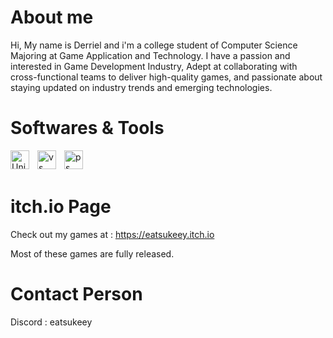 <h1>
  About me
</h1>
Hi, My name is Derriel and i'm a college student of Computer Science Majoring at Game Application and Technology. I have a passion and interested in Game Development Industry, Adept at collaborating with
cross-functional teams to deliver high-quality games, and passionate about staying updated on industry trends and emerging
technologies.

<h1>
  Softwares & Tools
</h1>
<img align="left" alt="Unity" width="30px" style="padding-right:10px;" src="https://cdn.jsdelivr.net/gh/devicons/devicon/icons/unity/unity-original.svg"/>
<img align="left" alt="vs" width="30px" style="padding-right:10px;" src="https://cdn.jsdelivr.net/gh/devicons/devicon/icons/visualstudio/visualstudio-plain.svg"/>
<img align="left" alt="ps" width="30px" style="padding-right:10px;" src="https://cdn.jsdelivr.net/gh/devicons/devicon/icons/photoshop/photoshop-plain.svg"/>
<br />
<br />

<h1>
  itch.io Page
</h1>

Check out my games at : https://eatsukeey.itch.io
<div>Most of these games are fully released.</div>

<h1>
  Contact Person
</h1>

Discord : eatsukeey
